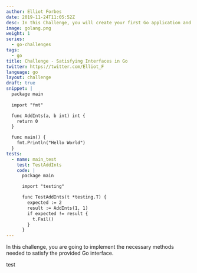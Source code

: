 ```yaml
---
author: Elliot Forbes
date: 2019-11-24T11:05:52Z
desc: In this Challenge, you will create your first Go application and commit it up to Github!
image: golang.png
weight: 1
series:
  - go-challenges
tags:
  - go
title: Challenge - Satisfying Interfaces in Go 
twitter: https://twitter.com/Elliot_F
language: go
layout: challenge
draft: true
snippet: |
  package main
  
  import "fmt"

  func AddInts(a, b int) int {
    return 0
  }

  func main() {
    fmt.Println("Hello World")
  }
tests: 
  - name: main_test
    test: TestAddInts
    code: |
      package main

      import "testing"

      func TestAddInts(t *testing.T) {
        expected := 2
        result := AddInts(1, 1)
        if expected != result {
          t.Fail()
        }
      }
---
```


In this challenge, you are going to implement the necessary methods needed to satisfy the provided Go interface.

<Quiz question="Who Is The Best #Peep?" A="Elliot" B="Nadi" C="Donna" correct="A" answer="The correct answer is A" />

test